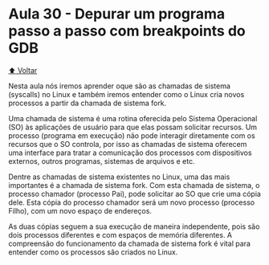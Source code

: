 # Aula 30 - Depurar um programa passo a passo com breakpoints do GDB

[:arrow_up: Voltar](https://github.com/Geofisicando/C-orientado-a-testes#%C3%ADndice)

Nesta aula nós iremos aprender oque são as chamadas de sistema (syscalls) no Linux e também iremos
entender como o Linux cria novos processos a partir da chamada de sistema fork.

Uma chamada de sistema é uma rotina oferecida pelo Sistema Operacional (SO)
às aplicações de usuário para que elas possam solicitar recursos. Um processo (programa em execução)
não pode interagir diretamente com os recursos que o SO controla, por isso as chamadas de sistema oferecem
uma interface para tratar a comunicação dos processos com dispositivos externos, outros programas, sistemas de arquivos e etc.

Dentre as chamadas de sistema existentes no Linux, uma das mais importantes é a chamada de sistema fork.
Com esta chamada de sistema, o processo chamador (processo Pai), pode solicitar ao SO que crie uma cópia dele.
Esta cópia do processo chamador será um novo processo (processo Filho), com um novo espaço de endereços.

As duas cópias seguem a sua execução de maneira independente, pois são dois processos diferentes e
com espaços de memória diferentes. A compreensão do funcionamento da chamada de sistema fork é vital
para entender como os processos são criados no Linux.


